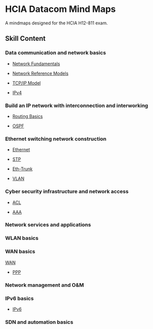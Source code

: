 # HCIA Datacom Mind Maps

A mindmaps designed for the HCIA H12-811 exam.

## Skill Content 

### Data communication and network basics

- [Network Fundamentals](https://github.com/ioneov/hcia.mindmaps/blob/main/maps/NetworkFundamentals.pdf)

- [Network Reference Models](https://github.com/ioneov/hcia.mindmaps/blob/main/maps/ReferenceModels.pdf)

- [TCP/IP Model](https://github.com/ioneov/hcia.mindmaps/blob/main/maps/TCPIP.pdf)

- [IPv4](https://github.com/ioneov/hcia.mindmaps/blob/main/maps/IPv4.pdf)

### Build an IP network with interconnection and interworking

- [Routing Basics](https://github.com/ioneov/hcia.mindmaps/blob/main/maps/RoutingBasics.pdf)

- [OSPF](https://github.com/ioneov/hcia.mindmaps/blob/main/maps/OSPF.pdf)

### Ethernet switching network construction

- [Ethernet](https://github.com/ioneov/hcia.mindmaps/blob/main/maps/Ethernet.pdf)

- [STP](https://github.com/ioneov/hcia.mindmaps/blob/main/maps/STP.pdf)

- [Eth-Trunk]()

- [VLAN](https://github.com/ioneov/hcia.mindmaps/blob/main/maps/VLAN.pdf)

### Cyber security infrastructure and network access

- [ACL]()

- [AAA]()

### Network services and applications
### WLAN basics
### WAN basics

[WAN]()

- [PPP](https://github.com/ioneov/hcia.mindmaps/blob/main/maps/PPP.pdf)

### Network management and O&M

### IPv6 basics

- [IPv6](https://github.com/ioneov/hcia.mindmaps/blob/main/maps/IPv6.pdf)

### SDN and automation basics
